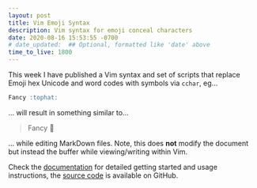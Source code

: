 ```yaml
---
layout: post
title: Vim Emoji Syntax
description: Vim syntax for emoji conceal characters
date: 2020-08-16 15:53:55 -0700
# date_updated:  ## Optional, formatted like 'date' above
time_to_live: 1800
---
```




This week I have published a Vim syntax and set of scripts that replace Emoji hex Unicode and word codes with symbols via `cchar`, eg...


```markdown
Fancy :tophat:
```


... will result in something similar to...


> Fancy 🎩


... while editing MarkDown files. Note, this does **not** modify the document but instead the buffer while viewing/writing within Vim.


Check the [documentation][documentation__emoji_syntax] for detailed getting started and usage instructions, the [source code][source__emoji_syntax] is available on GitHub.



[documentation__emoji_syntax]: https://github.com/vim-utilities/emoji-syntax/blob/main/.github/README.md "Repository documentation"

[source__emoji_syntax]: https://github.com/vim-utilities/emoji-syntax "Repository source code"

